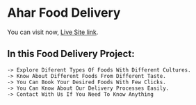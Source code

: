# Ahar Food Delivery

You can visit now, [Live Site link](https://food-delivery-1cfab.web.app/).

## In this Food Delivery Project:

    -> Explore Diferent Types Of Foods With Different Cultures.
    -> Know About Different Foods From Different Taste.
    -> You Can Book Your Desired Foods With Few Clicks.
    -> You Can Know About Our Delivery Processes Easily.
    -> Contact With Us If You Need To Know Anything
